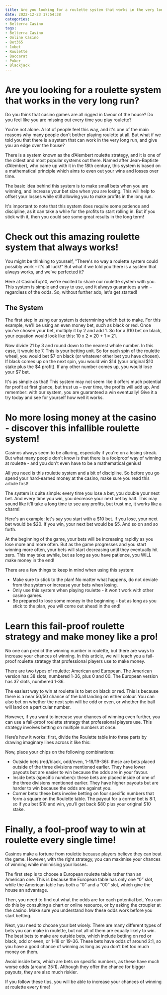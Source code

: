 ```yaml
---
title: Are you looking for a roulette system that works in the very long run 
date: 2022-12-23 17:54:38
categories:
- Belterra Casino
tags:
- Belterra Casino
- Online Casino
- Bet365
- 1xbet
- Roulette
- Baccarat
- Poker
- Blackjack
---
```



#  Are you looking for a roulette system that works in the very long run? 

Do you think that casino games are all rigged in favour of the house? Do you feel like you are missing out every time you play roulette? 

You're not alone. A lot of people feel this way, and it's one of the main reasons why many people don't bother playing roulette at all. But what if we told you that there is a system that can work in the very long run, and give you an edge over the house?

There is a system known as the d’Alembert roulette strategy, and it is one of the oldest and most popular systems out there. Named after Jean-Baptiste d’Alembert, who came up with it in the 18th century, this system is based on a mathematical principle which aims to even out your wins and losses over time. 

The basic idea behind this system is to make small bets when you are winning, and increase your bet size when you are losing. This will help to offset your losses while still allowing you to make profits in the long run. 

It's important to note that this system does require some patience and discipline, as it can take a while for the profits to start rolling in. But if you stick with it, then you could see some great results in the long term!

#  Check out this amazing roulette system that always works! 

You might be thinking to yourself, "There's no way a roulette system could possibly work – it's all luck!" But what if we told you there is a system that always works, and we've perfected it?

Here at CasinoTop10, we're excited to share our roulette system with you. This system is simple and easy to use, and it always guarantees a win – regardless of the odds. So, without further ado, let's get started!

## The System 
The first step in using our system is determining which bet to make. For this example, we'll be using an even money bet, such as black or red. Once you've chosen your bet, multiply it by 2 and add 1. So for a $10 bet on black, your equation would look like this: 10 x 2 = 20 + 1 = 21.

Now divide 21 by 3 and round down to the nearest whole number. In this case, it would be 7. This is your betting unit. So for each spin of the roulette wheel, you would bet $7 on black (or whatever other bet you have chosen). If black comes up on the next spin, you would win $14 (your original $10 stake plus the $4 profit). If any other number comes up, you would lose your $7 bet.

It's as simple as that! This system may not seem like it offers much potential for profit at first glance, but trust us – over time, the profits will add up. And remember: with our system, you are guaranteed a win eventually! Give it a try today and see for yourself how well it works.

#  No more losing money at the casino - discover this infallible roulette system! 

Casinos always seem to be alluring, especially if you're on a losing streak. But what many people don't know is that there is a foolproof way of winning at roulette - and you don't even have to be a mathematical genius!

All you need is this roulette system and a bit of discipline. So before you go spend your hard-earned money at the casino, make sure you read this article first!

The system is quite simple: every time you lose a bet, you double your next bet. And every time you win, you decrease your next bet by half. This may sound like it'll take a long time to see any profits, but trust me, it works like a charm!

Here's an example: let's say you start with a $10 bet. If you lose, your next bet would be $20. If you win, your next bet would be $5. And so on and so forth.

At the beginning of the game, your bets will be increasing rapidly as you lose more and more often. But as the game progresses and you start winning more often, your bets will start decreasing until they eventually hit zero. This may take awhile, but as long as you have patience, you WILL make money in the end!

There are a few things to keep in mind when using this system: 
- Make sure to stick to the plan! No matter what happens, do not deviate from the system or increase your bets when losing. 
- Only use this system when playing roulette - it won't work with other casino games. 
- Be prepared to lose some money in the beginning - but as long as you stick to the plan, you will come out ahead in the end!

#  Learn this fail-proof roulette strategy and make money like a pro! 

No one can predict the winning number in roulette, but there are ways to increase your chances of winning. In this article, we will teach you a fail-proof roulette strategy that professional players use to make money.

There are two types of roulette: American and European. The American version has 38 slots, numbered 1-36, plus 0 and 00. The European version has 37 slots, numbered 1-36.

The easiest way to win at roulette is to bet on black or red. This is because there is a near 50/50 chance of the ball landing on either colour. You can also bet on whether the next spin will be odd or even, or whether the ball will land on a particular number.

However, if you want to increase your chances of winning even further, you can use a fail-proof roulette strategy that professional players use. This strategy involves betting on multiple numbers at once.

Here’s how it works: first, divide the Roulette table into three parts by drawing imaginary lines across it like this:

    
   




Now, place your chips on the following combinations:

 - Outside bets (red/black, odd/even, 1-18/19-36): these are bets placed outside of the three divisions mentioned earlier. They have lower payouts but are easier to win because the odds are in your favour. 
- Inside bets (specific numbers): these bets are placed inside of one of the three divisions mentioned earlier. They have higher payouts but are harder to win because the odds are against you. 
- Corner bets: these bets involve betting on four specific numbers that form a square on the Roulette table. The payout for a corner bet is 8:1, so if you bet $10 and win, you’ll get back $80 plus your original $10 stake.

#  Finally, a fool-proof way to win at roulette every single time!

Casinos make a fortune from roulette because players believe they can beat the game. However, with the right strategy, you can maximise your chances of winning while minimising your losses.

The first step is to choose a European roulette table rather than an American one. This is because the European table has only one “0” slot, while the American table has both a “0” and a “00” slot, which give the house an advantage.

Then, you need to find out what the odds are for each potential bet. You can do this by consulting a chart or online resource, or by asking the croupier at the casino. Make sure you understand how these odds work before you start betting.

Next, you need to choose your bet wisely. There are many different types of bets you can make in roulette, but not all of them are equally likely to win. The best bets to make are outside bets, which include betting on red or black, odd or even, or 1-18 or 19-36. These bets have odds of around 2:1, so you have a good chance of winning as long as you don’t bet too much money on them.

Avoid inside bets, which are bets on specific numbers, as these have much worse odds (around 35:1). Although they offer the chance for bigger payouts, they are also much riskier.

If you follow these tips, you will be able to increase your chances of winning at roulette every time!